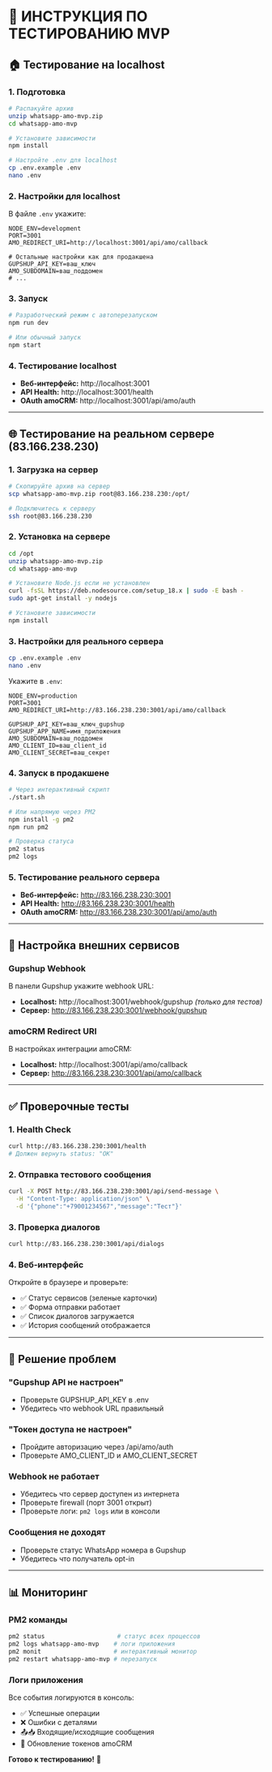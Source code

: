 # 🧪 ИНСТРУКЦИЯ ПО ТЕСТИРОВАНИЮ MVP

## 🏠 Тестирование на localhost

### 1. Подготовка
```bash
# Распакуйте архив
unzip whatsapp-amo-mvp.zip
cd whatsapp-amo-mvp

# Установите зависимости
npm install

# Настройте .env для localhost
cp .env.example .env
nano .env
```

### 2. Настройки для localhost
В файле `.env` укажите:
```env
NODE_ENV=development
PORT=3001
AMO_REDIRECT_URI=http://localhost:3001/api/amo/callback

# Остальные настройки как для продакшена
GUPSHUP_API_KEY=ваш_ключ
AMO_SUBDOMAIN=ваш_поддомен
# ...
```

### 3. Запуск
```bash
# Разработческий режим с автоперезапуском
npm run dev

# Или обычный запуск
npm start
```

### 4. Тестирование localhost
- **Веб-интерфейс:** http://localhost:3001
- **API Health:** http://localhost:3001/health
- **OAuth amoCRM:** http://localhost:3001/api/amo/auth

---

## 🌐 Тестирование на реальном сервере (83.166.238.230)

### 1. Загрузка на сервер
```bash
# Скопируйте архив на сервер
scp whatsapp-amo-mvp.zip root@83.166.238.230:/opt/

# Подключитесь к серверу
ssh root@83.166.238.230
```

### 2. Установка на сервере
```bash
cd /opt
unzip whatsapp-amo-mvp.zip
cd whatsapp-amo-mvp

# Установите Node.js если не установлен
curl -fsSL https://deb.nodesource.com/setup_18.x | sudo -E bash -
sudo apt-get install -y nodejs

# Установите зависимости
npm install
```

### 3. Настройки для реального сервера
```bash
cp .env.example .env
nano .env
```

Укажите в `.env`:
```env
NODE_ENV=production
PORT=3001
AMO_REDIRECT_URI=http://83.166.238.230:3001/api/amo/callback

GUPSHUP_API_KEY=ваш_ключ_gupshup
GUPSHUP_APP_NAME=имя_приложения
AMO_SUBDOMAIN=ваш_поддомен
AMO_CLIENT_ID=ваш_client_id
AMO_CLIENT_SECRET=ваш_секрет
```

### 4. Запуск в продакшене
```bash
# Через интерактивный скрипт
./start.sh

# Или напрямую через PM2
npm install -g pm2
npm run pm2

# Проверка статуса
pm2 status
pm2 logs
```

### 5. Тестирование реального сервера
- **Веб-интерфейс:** http://83.166.238.230:3001
- **API Health:** http://83.166.238.230:3001/health
- **OAuth amoCRM:** http://83.166.238.230:3001/api/amo/auth

---

## 🔧 Настройка внешних сервисов

### Gupshup Webhook
В панели Gupshup укажите webhook URL:
- **Localhost:** http://localhost:3001/webhook/gupshup *(только для тестов)*
- **Сервер:** http://83.166.238.230:3001/webhook/gupshup

### amoCRM Redirect URI
В настройках интеграции amoCRM:
- **Localhost:** http://localhost:3001/api/amo/callback
- **Сервер:** http://83.166.238.230:3001/api/amo/callback

---

## ✅ Проверочные тесты

### 1. Health Check
```bash
curl http://83.166.238.230:3001/health
# Должен вернуть status: "OK"
```

### 2. Отправка тестового сообщения
```bash
curl -X POST http://83.166.238.230:3001/api/send-message \
  -H "Content-Type: application/json" \
  -d '{"phone":"+79001234567","message":"Тест"}'
```

### 3. Проверка диалогов
```bash
curl http://83.166.238.230:3001/api/dialogs
```

### 4. Веб-интерфейс
Откройте в браузере и проверьте:
- ✅ Статус сервисов (зеленые карточки)
- ✅ Форма отправки работает
- ✅ Список диалогов загружается
- ✅ История сообщений отображается

---

## 🐛 Решение проблем

### "Gupshup API не настроен"
- Проверьте GUPSHUP_API_KEY в .env
- Убедитесь что webhook URL правильный

### "Токен доступа не настроен"
- Пройдите авторизацию через /api/amo/auth
- Проверьте AMO_CLIENT_ID и AMO_CLIENT_SECRET

### Webhook не работает
- Убедитесь что сервер доступен из интернета
- Проверьте firewall (порт 3001 открыт)
- Проверьте логи: `pm2 logs` или в консоли

### Сообщения не доходят
- Проверьте статус WhatsApp номера в Gupshup
- Убедитесь что получатель opt-in

---

## 📊 Мониторинг

### PM2 команды
```bash
pm2 status                    # статус всех процессов
pm2 logs whatsapp-amo-mvp    # логи приложения
pm2 monit                    # интерактивный монитор
pm2 restart whatsapp-amo-mvp # перезапуск
```

### Логи приложения
Все события логируются в консоль:
- ✅ Успешные операции
- ❌ Ошибки с деталями  
- 📤📥 Входящие/исходящие сообщения
- 🔄 Обновление токенов amoCRM

**Готово к тестированию!** 🎉
